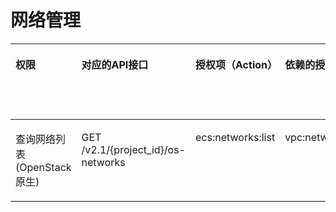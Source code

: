 # 网络管理<a name="ecs_06_0005"></a>

<a name="table326212151339"></a>
<table><thead align="left"><tr id="row3262101519333"><th class="cellrowborder" valign="top" width="12.253010639541682%" id="mcps1.1.7.1.1"><p id="p1959712364512"><a name="p1959712364512"></a><a name="p1959712364512"></a>权限</p>
</th>
<th class="cellrowborder" valign="top" width="18.800420904945632%" id="mcps1.1.7.1.2"><p id="p8402164419019"><a name="p8402164419019"></a><a name="p8402164419019"></a>对应的API接口</p>
</th>
<th class="cellrowborder" valign="top" width="21.38430959897112%" id="mcps1.1.7.1.3"><p id="p2040214445018"><a name="p2040214445018"></a><a name="p2040214445018"></a>授权项（Action）</p>
</th>
<th class="cellrowborder" valign="top" width="18.69519466853735%" id="mcps1.1.7.1.4"><p id="p22519318453"><a name="p22519318453"></a><a name="p22519318453"></a>依赖的授权项</p>
</th>
<th class="cellrowborder" valign="top" width="10.978603998596983%" id="mcps1.1.7.1.5"><p id="p84029445019"><a name="p84029445019"></a><a name="p84029445019"></a>IAM项目</p>
<p id="p12578131324712"><a name="p12578131324712"></a><a name="p12578131324712"></a>(Project)</p>
</th>
<th class="cellrowborder" valign="top" width="17.888460189407223%" id="mcps1.1.7.1.6"><p id="p1999212348459"><a name="p1999212348459"></a><a name="p1999212348459"></a>企业项目</p>
<p id="p1026502118478"><a name="p1026502118478"></a><a name="p1026502118478"></a>(Enterprise Project)</p>
</th>
</tr>
</thead>
<tbody><tr id="row1426217152337"><td class="cellrowborder" valign="top" width="12.253010639541682%" headers="mcps1.1.7.1.1 "><p id="p1316017915320"><a name="p1316017915320"></a><a name="p1316017915320"></a>查询网络列表(OpenStack原生)</p>
</td>
<td class="cellrowborder" valign="top" width="18.800420904945632%" headers="mcps1.1.7.1.2 "><p id="p1919576123115"><a name="p1919576123115"></a><a name="p1919576123115"></a>GET /v2.1/{project_id}/os-networks</p>
</td>
<td class="cellrowborder" valign="top" width="21.38430959897112%" headers="mcps1.1.7.1.3 "><p id="p1554313691313"><a name="p1554313691313"></a><a name="p1554313691313"></a>ecs:networks:list</p>
</td>
<td class="cellrowborder" valign="top" width="18.69519466853735%" headers="mcps1.1.7.1.4 "><p id="p1280821214312"><a name="p1280821214312"></a><a name="p1280821214312"></a>vpc:networks:get</p>
</td>
<td class="cellrowborder" valign="top" width="10.978603998596983%" headers="mcps1.1.7.1.5 "><p id="p57081518165916"><a name="p57081518165916"></a><a name="p57081518165916"></a>√</p>
</td>
<td class="cellrowborder" valign="top" width="17.888460189407223%" headers="mcps1.1.7.1.6 "><p id="p9708718185916"><a name="p9708718185916"></a><a name="p9708718185916"></a>×</p>
</td>
</tr>
</tbody>
</table>

